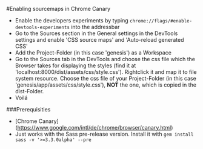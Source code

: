 #Enabling sourcemaps in Chrome Canary

- Enable the developers experiments by typing `chrome://flags/#enable-devtools-experiments` into the addressbar
- Go to the Sources section in the General settings in the DevTools settings and enable 'CSS source maps' and 'Auto-reload generated CSS'
- Add the Project-Folder (in this case 'genesis') as a Workspace
- Go to the Sources tab in the DevTools and choose the css file which the Browser takes for displaying the styles (find it at 'localhost:8000/dist/assets/css/style.css'). Rightclick it and map it to file system resource. Choose the css file of your Project-Folder (in this case 'genesis/app/assets/css/style.css'), **NOT** the one, which is copied in the dist-Folder.
- Voilá

###Prerequisities

- [Chrome Canary] (https://www.google.com/intl/de/chrome/browser/canary.html)
- Just works with the Sass pre-release version. Install it with `gem install sass -v '>=3.3.0alpha' --pre`